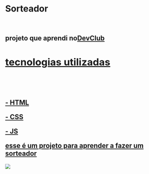 <h1>Sorteador</h1>
<br>
<h2>projeto que aprendi no<a href="https//rodolfomori.com.br/devclub">DevClub</a</h2>
<h2>tecnologias utilizadas</h2>
<br>
<br>
<p>- HTML </p>
<p>- CSS </p>
<p>- JS </p>
<p>esse é um projeto para aprender a fazer um sorteador</p>
<img src="https://raw.githubusercontent.com/Verneloira/sorteador/31437268c2ec1ba1838eae62476ffadb4c4aa1d7/assets/desktop%20sorteador.png">

